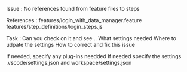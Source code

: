 Issue : No references found from feature files to steps

References :
features/login_with_data_manager.feature
features/step_definitions/login_steps.js

Task : Can you check on it and see ..
What settings needed
Where to udpate the settings
How to correct and fix this issue

If needed, specify any plug-ins needded
If needed specify the settings .vscode/settings.json and workspace/settings.json


